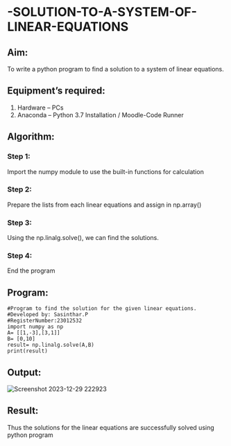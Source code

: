 # -SOLUTION-TO-A-SYSTEM-OF-LINEAR-EQUATIONS
## Aim:
To write a python program to find a solution to a system of linear equations.
## Equipment’s required:
1. 	Hardware – PCs
2. 	Anaconda – Python 3.7 Installation / Moodle-Code Runner
## Algorithm:
### Step 1: 
Import the numpy module to use the built-in functions for calculation
### Step 2: 
Prepare the lists from each linear equations and assign in np.array()
### Step 3: 
Using the np.linalg.solve(), we can find the solutions.
### Step 4: 
End the program
## Program:
```
#Program to find the solution for the given linear equations.
#Developed by: Sasinthar.P
#RegisterNumber:23012532
import numpy as np
A= [[1,-3],[3,1]]
B= [0,10]
result= np.linalg.solve(A,B)
print(result)

```

## Output:

![Screenshot 2023-12-29 222923](https://github.com/sasintharparanthaman/-SOLUTION-TO-A-SYSTEM-OF-LINEAR-EQUATIONS/assets/145743219/73146edd-61c7-42bd-acf4-4c5aee4b50cd)

## Result: 
Thus the solutions for the linear equations are successfully solved using python program

